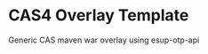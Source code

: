 CAS4 Overlay Template
============================

Generic CAS maven war overlay using esup-otp-api
